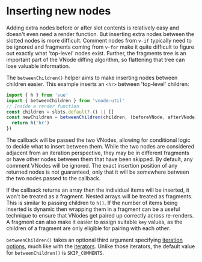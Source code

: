 # Inserting new nodes

Adding extra nodes before or after slot contents is relatively easy and doesn't even need a render function. But inserting extra nodes between the slotted nodes is more difficult. Comment nodes from `v-if` typically need to be ignored and fragments coming from `v-for` make it quite difficult to figure out exactly what 'top-level' nodes exist. Further, the fragments tree is an important part of the VNode diffing algorithm, so flattening that tree can lose valuable information.

The `betweenChildren()` helper aims to make inserting nodes between children easier. This example inserts an `<hr>` between 'top-level' children:

```js
import { h } from 'vue'
import { betweenChildren } from 'vnode-util'
// Inside a render function
const children = slots.default?.() || []
const newChildren = betweenChildren(children, (beforeVNode, afterVNode) => {
  return h('hr')
})
```

The callback will be passed the two VNodes, allowing for conditional logic to decide what to insert between them. While the two nodes are considered adjacent from an iteration perspective, they may be in different fragments or have other nodes between them that have been skipped. By default, any comment VNodes will be ignored. The exact insertion position of any returned nodes is not guaranteed, only that it will be somewhere between the two nodes passed to the callback.

If the callback returns an array then the individual items will be inserted, it won't be treated as a fragment. Nested arrays will be treated as fragments. This is similar to passing children to `h()`. If the number of items being inserted is dynamic then wrapping them in a fragment can be a useful technique to ensure that VNodes get paired up correctly across re-renders. A fragment can also make it easier to assign suitable `key` values, as the children of a fragment are only eligible for pairing with each other.

`betweenChildren()` takes an optional third argument specifying [iteration options](/api.html#iterationoptions), much like with the [iterators](/guide/iterators.html). Unlike those iterators, the default value for `betweenChildren()` is `SKIP_COMMENTS`.
